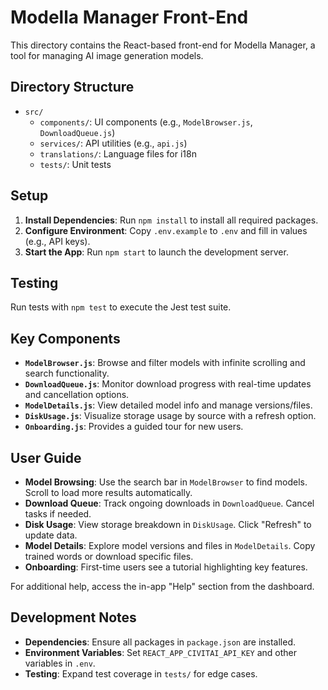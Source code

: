 # Modella Manager Front-End

This directory contains the React-based front-end for Modella Manager, a tool for managing AI image generation models.

## Directory Structure
- `src/`
  - `components/`: UI components (e.g., `ModelBrowser.js`, `DownloadQueue.js`)
  - `services/`: API utilities (e.g., `api.js`)
  - `translations/`: Language files for i18n
  - `tests/`: Unit tests

## Setup
1. **Install Dependencies**: Run `npm install` to install all required packages.
2. **Configure Environment**: Copy `.env.example` to `.env` and fill in values (e.g., API keys).
3. **Start the App**: Run `npm start` to launch the development server.

## Testing
Run tests with `npm test` to execute the Jest test suite.

## Key Components
- **`ModelBrowser.js`**: Browse and filter models with infinite scrolling and search functionality.
- **`DownloadQueue.js`**: Monitor download progress with real-time updates and cancellation options.
- **`ModelDetails.js`**: View detailed model info and manage versions/files.
- **`DiskUsage.js`**: Visualize storage usage by source with a refresh option.
- **`Onboarding.js`**: Provides a guided tour for new users.

## User Guide
- **Model Browsing**: Use the search bar in `ModelBrowser` to find models. Scroll to load more results automatically.
- **Download Queue**: Track ongoing downloads in `DownloadQueue`. Cancel tasks if needed.
- **Disk Usage**: View storage breakdown in `DiskUsage`. Click "Refresh" to update data.
- **Model Details**: Explore model versions and files in `ModelDetails`. Copy trained words or download specific files.
- **Onboarding**: First-time users see a tutorial highlighting key features.

For additional help, access the in-app "Help" section from the dashboard.

## Development Notes
- **Dependencies**: Ensure all packages in `package.json` are installed.
- **Environment Variables**: Set `REACT_APP_CIVITAI_API_KEY` and other variables in `.env`.
- **Testing**: Expand test coverage in `tests/` for edge cases.